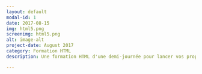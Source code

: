 ```yaml
---
layout: default
modal-id: 1
date: 2017-08-15
img: html5.png
screenimg: html5.png
alt: image-alt
project-date: August 2017
category: Formation HTML
description: Une formation HTML d'une demi-journée pour lancer vos propres campagnes de mailing et apprendre à créer et modifier vos propres mails de prospection. Apprenez tout sur l'envoi de mail publicitaires en une demi-journée! Contactez-moi pour un devis GRATUIT!

---
```


